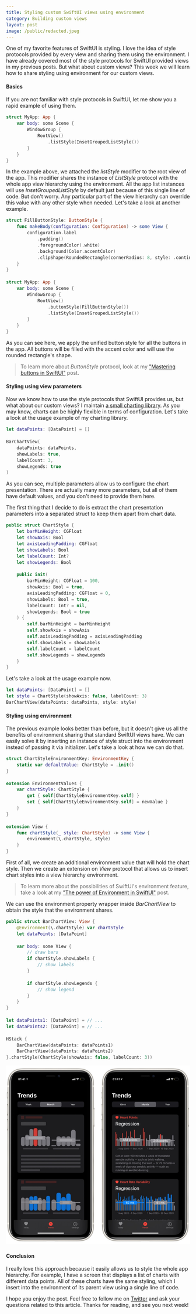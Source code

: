 ```yaml
---
title: Styling custom SwiftUI views using environment
category: Building custom views
layout: post
image: /public/redacted.jpeg
---
```


One of my favorite features of SwiftUI is styling. I love the idea of style protocols provided by every view and sharing them using the environment. I have already covered most of the style protocols for SwiftUI provided views in my previous posts. But what about custom views? This week we will learn how to share styling using environment for our custom views.

#### Basics
If you are not familiar with style protocols in SwiftUI, let me show you a rapid example of using them.

```swift
struct MyApp: App {
    var body: some Scene {
        WindowGroup {
            RootView()
                .listStyle(InsetGroupedListStyle())
        }
    }
}
```

In the example above, we attached the *listStyle* modifier to the root view of the app. This modifier shares the instance of *ListStyle* protocol with the whole app view hierarchy using the environment. All the app list instances will use *InsetGroupedListStyle* by default just because of this single line of code. But don't worry. Any particular part of the view hierarchy can override this value with any other style when needed. Let's take a look at another example.

```swift
struct FillButtonStyle: ButtonStyle {
    func makeBody(configuration: Configuration) -> some View {
        configuration.label
            .padding()
            .foregroundColor(.white)
            .background(Color.accentColor)
            .clipShape(RoundedRectangle(cornerRadius: 8, style: .continuous))
    }
}

struct MyApp: App {
    var body: some Scene {
        WindowGroup {
            RootView()
                .buttonStyle(FillButtonStyle())
                .listStyle(InsetGroupedListStyle())
        }
    }
}
```

As you can see here, we apply the unified button style for all the buttons in the app. All buttons will be filled with the accent color and will use the rounded rectangle's shape.

> To learn more about *ButtonStyle* protocol, look at my ["Mastering buttons in SwiftUI"](/2020/02/19/mastering-buttons-in-swiftui/) post.

#### Styling using view parameters
Now we know how to use the style protocols that SwiftUI provides us, but what about our custom views? I maintain [a small charting library](https://github.com/mecid/SwiftUICharts). As you may know, charts can be highly flexible in terms of configuration. Let's take a look at the usage example of my charting library.

```swift
let dataPoints: [DataPoint] = []

BarChartView(
    dataPoints: dataPoints,
    showLabels: true,
    labelCount: 3,
    showLegends: true
)
```

As you can see, multiple parameters allow us to configure the chart presentation. There are actually many more parameters, but all of them have default values, and you don't need to provide them here.

The first thing that I decide to do is extract the chart presentation parameters into a separated struct to keep them apart from chart data.

```swift
public struct ChartStyle {
    let barMinHeight: CGFloat
    let showAxis: Bool
    let axisLeadingPadding: CGFloat
    let showLabels: Bool
    let labelCount: Int?
    let showLegends: Bool
    
    public init(
        barMinHeight: CGFloat = 100,
        showAxis: Bool = true,
        axisLeadingPadding: CGFloat = 0,
        showLabels: Bool = true,
        labelCount: Int? = nil,
        showLegends: Bool = true
    ) {
        self.barMinHeight = barMinHeight
        self.showAxis = showAxis
        self.axisLeadingPadding = axisLeadingPadding
        self.showLabels = showLabels
        self.labelCount = labelCount
        self.showLegends = showLegends
    }
}
```

Let's take a look at the usage example now.

```swift
let dataPoints: [DataPoint] = []
let style = ChartStyle(showAxis: false, labelCount: 3)
BarChartView(dataPoints: dataPoints, style: style)
```

#### Styling using environment 
The previous example looks better than before, but it doesn't give us all the benefits of environment sharing that standard SwiftUI views have. We can easily solve it by inserting an instance of style struct into the environment instead of passing it via initializer. Let's take a look at how we can do that.

```swift
struct ChartStyleEnvironmentKey: EnvironmentKey {
    static var defaultValue: ChartStyle = .init()
}

extension EnvironmentValues {
    var chartStyle: ChartStyle {
        get { self[ChartStyleEnvironmentKey.self] }
        set { self[ChartStyleEnvironmentKey.self] = newValue }
    }
}

extension View {
    func chartStyle(_ style: ChartStyle) -> some View {
        environment(\.chartStyle, style)
    }
}
```

First of all, we create an additional environment value that will hold the chart style. Then we create an extension on *View* protocol that allows us to insert chart styles into a view hierarchy environment.

> To learn more about the possibilities of SwiftUI's environment feature, take a look at my ["The power of Environment in SwiftUI"](/2019/08/21/the-power-of-environment-in-swiftui/) post.

We can use the environment property wrapper inside *BarChartView* to obtain the style that the environment shares.

```swift
public struct BarChartView: View {
    @Environment(\.chartStyle) var chartStyle
    let dataPoints: [DataPoint]
    
    var body: some View {
        // draw bars
        if chartStyle.showLabels {
            // show labels
        }

        if chartStyle.showLegends {
            // show legend
        }
    }
}

let dataPoints1: [DataPoint] = // ...
let dataPoints2: [DataPoint] = // ...

HStack {
    BarChartView(dataPoints: dataPoints1)
    BarChartView(dataPoints: dataPoints2)
}.chartStyle(ChartStyle(showAxis: false, labelCount: 3))
```

![charts](/public/redacted.jpeg)

#### Conclusion
I really love this approach because it easily allows us to style the whole app hierarchy. For example, I have a screen that displays a list of charts with different data points. All of these charts have the same styling, which I insert into the environment of its parent view using a single line of code. 

I hope you enjoy the post. Feel free to follow me on [Twitter](https://twitter.com/mecid) and ask your questions related to this article. Thanks for reading, and see you next week!